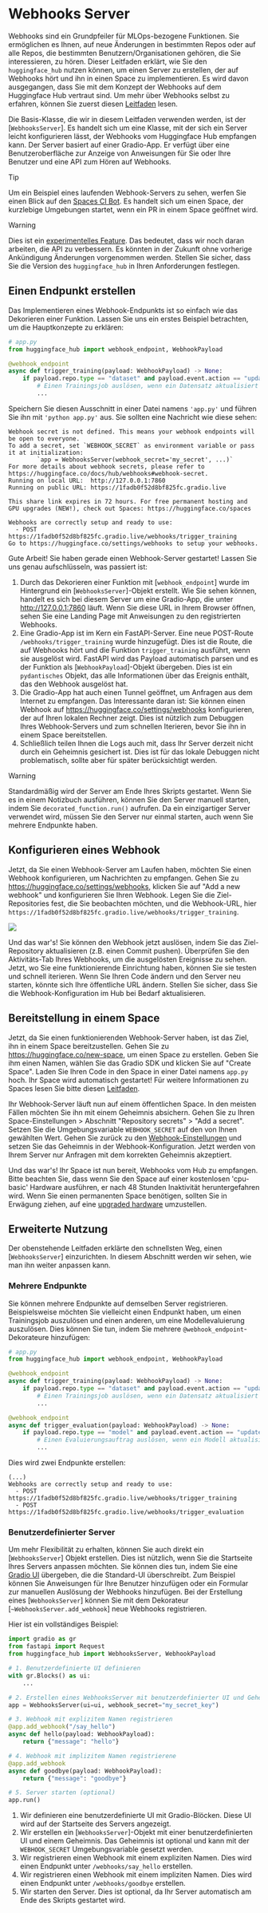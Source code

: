 <!--⚠️ Note that this file is in Markdown but contains specific syntax for our doc-builder (similar to MDX) that may not be
rendered properly in your Markdown viewer.
-->

# Webhooks Server

Webhooks sind ein Grundpfeiler für MLOps-bezogene Funktionen. Sie ermöglichen es Ihnen, auf neue Änderungen in bestimmten Repos oder auf alle Repos, die bestimmten Benutzern/Organisationen gehören, die Sie interessieren, zu hören. Dieser Leitfaden erklärt, wie Sie den `huggingface_hub` nutzen können, um einen Server zu erstellen, der auf Webhooks hört und ihn in einen Space zu implementieren. Es wird davon ausgegangen, dass Sie mit dem Konzept der Webhooks auf dem Huggingface Hub vertraut sind. Um mehr über Webhooks selbst zu erfahren, können Sie zuerst diesen [Leitfaden](https://huggingface.co/docs/hub/webhooks) lesen.

Die Basis-Klasse, die wir in diesem Leitfaden verwenden werden, ist der [`WebhooksServer`]. Es handelt sich um eine Klasse, mit der sich ein Server leicht konfigurieren lässt, der Webhooks vom Huggingface Hub empfangen kann. Der Server basiert auf einer Gradio-App. Er verfügt über eine Benutzeroberfläche zur Anzeige von Anweisungen für Sie oder Ihre Benutzer und eine API zum Hören auf Webhooks.

> [!TIP]
> Um ein Beispiel eines laufenden Webhook-Servers zu sehen, werfen Sie einen Blick auf den [Spaces CI Bot](https://huggingface.co/spaces/spaces-ci-bot/webhook). Es handelt sich um einen Space, der kurzlebige Umgebungen startet, wenn ein PR in einem Space geöffnet wird.

> [!WARNING]
> Dies ist ein [experimentelles Feature](../package_reference/environment_variables#hfhubdisableexperimentalwarning). Das bedeutet, dass wir noch daran arbeiten, die API zu verbessern. Es könnten in der Zukunft ohne vorherige Ankündigung Änderungen vorgenommen werden. Stellen Sie sicher, dass Sie die Version des `huggingface_hub` in Ihren Anforderungen festlegen.


## Einen Endpunkt erstellen

Das Implementieren eines Webhook-Endpunkts ist so einfach wie das Dekorieren einer Funktion. Lassen Sie uns ein erstes Beispiel betrachten, um die Hauptkonzepte zu erklären:

```python
# app.py
from huggingface_hub import webhook_endpoint, WebhookPayload

@webhook_endpoint
async def trigger_training(payload: WebhookPayload) -> None:
    if payload.repo.type == "dataset" and payload.event.action == "update":
        # Einen Trainingsjob auslösen, wenn ein Datensatz aktualisiert wird
        ...
```

Speichern Sie diesen Ausschnitt in einer Datei namens `'app.py'` und führen Sie ihn mit `'python app.py'` aus. Sie sollten eine Nachricht wie diese sehen:

```text
Webhook secret is not defined. This means your webhook endpoints will be open to everyone.
To add a secret, set `WEBHOOK_SECRET` as environment variable or pass it at initialization:
        `app = WebhooksServer(webhook_secret='my_secret', ...)`
For more details about webhook secrets, please refer to https://huggingface.co/docs/hub/webhooks#webhook-secret.
Running on local URL:  http://127.0.0.1:7860
Running on public URL: https://1fadb0f52d8bf825fc.gradio.live

This share link expires in 72 hours. For free permanent hosting and GPU upgrades (NEW!), check out Spaces: https://huggingface.co/spaces

Webhooks are correctly setup and ready to use:
  - POST https://1fadb0f52d8bf825fc.gradio.live/webhooks/trigger_training
Go to https://huggingface.co/settings/webhooks to setup your webhooks.
```

Gute Arbeit! Sie haben gerade einen Webhook-Server gestartet! Lassen Sie uns genau aufschlüsseln, was passiert ist:

1. Durch das Dekorieren einer Funktion mit [`webhook_endpoint`] wurde im Hintergrund ein [`WebhooksServer`]-Objekt erstellt. Wie Sie sehen können, handelt es sich bei diesem Server um eine Gradio-App, die unter http://127.0.0.1:7860 läuft. Wenn Sie diese URL in Ihrem Browser öffnen, sehen Sie eine Landing Page mit Anweisungen zu den registrierten Webhooks.
2. Eine Gradio-App ist im Kern ein FastAPI-Server. Eine neue POST-Route `/webhooks/trigger_training` wurde hinzugefügt. Dies ist die Route, die auf Webhooks hört und die Funktion `trigger_training` ausführt, wenn sie ausgelöst wird. FastAPI wird das Payload automatisch parsen und es der Funktion als [`WebhookPayload`]-Objekt übergeben. Dies ist ein `pydantisches` Objekt, das alle Informationen über das Ereignis enthält, das den Webhook ausgelöst hat.
3. Die Gradio-App hat auch einen Tunnel geöffnet, um Anfragen aus dem Internet zu empfangen. Das Interessante daran ist: Sie können einen Webhook auf https://huggingface.co/settings/webhooks konfigurieren, der auf Ihren lokalen Rechner zeigt. Dies ist nützlich zum Debuggen Ihres Webhook-Servers und zum schnellen Iterieren, bevor Sie ihn in einem Space bereitstellen.
4. Schließlich teilen Ihnen die Logs auch mit, dass Ihr Server derzeit nicht durch ein Geheimnis gesichert ist. Dies ist für das lokale Debuggen nicht problematisch, sollte aber für später berücksichtigt werden.

> [!WARNING]
> Standardmäßig wird der Server am Ende Ihres Skripts gestartet. Wenn Sie es in einem Notizbuch ausführen, können Sie den Server manuell starten, indem Sie `decorated_function.run()` aufrufen. Da ein einzigartiger Server verwendet wird, müssen Sie den Server nur einmal starten, auch wenn Sie mehrere Endpunkte haben.


## Konfigurieren eines Webhook

Jetzt, da Sie einen Webhook-Server am Laufen haben, möchten Sie einen Webhook konfigurieren, um Nachrichten zu empfangen.
Gehen Sie zu https://huggingface.co/settings/webhooks, klicken Sie auf "Add a new webhook" und konfigurieren Sie Ihren Webhook. Legen Sie die Ziel-Repositories fest, die Sie beobachten möchten, und die Webhook-URL, hier `https://1fadb0f52d8bf825fc.gradio.live/webhooks/trigger_training`.

<div class="flex justify-center">
<img src="https://huggingface.co/datasets/huggingface/documentation-images/resolve/main/hub/configure_webhook.png"/>
</div>

Und das war's! Sie können den Webhook jetzt auslösen, indem Sie das Ziel-Repository aktualisieren (z.B. einen Commit pushen). Überprüfen Sie den Aktivitäts-Tab Ihres Webhooks, um die ausgelösten Ereignisse zu sehen. Jetzt, wo Sie eine funktionierende Einrichtung haben, können Sie sie testen und schnell iterieren. Wenn Sie Ihren Code ändern und den Server neu starten, könnte sich Ihre öffentliche URL ändern. Stellen Sie sicher, dass Sie die Webhook-Konfiguration im Hub bei Bedarf aktualisieren.

## Bereitstellung in einem Space

Jetzt, da Sie einen funktionierenden Webhook-Server haben, ist das Ziel, ihn in einem Space bereitzustellen. Gehen Sie zu https://huggingface.co/new-space, um einen Space zu erstellen. Geben Sie ihm einen Namen, wählen Sie das Gradio SDK und klicken Sie auf "Create Space". Laden Sie Ihren Code in den Space in einer Datei namens `app.py` hoch. Ihr Space wird automatisch gestartet! Für weitere Informationen zu Spaces lesen Sie bitte diesen [Leitfaden](https://huggingface.co/docs/hub/spaces-overview).

Ihr Webhook-Server läuft nun auf einem öffentlichen Space. In den meisten Fällen möchten Sie ihn mit einem Geheimnis absichern. Gehen Sie zu Ihren Space-Einstellungen > Abschnitt "Repository secrets" > "Add a secret". Setzen Sie die Umgebungsvariable `WEBHOOK_SECRET` auf den von Ihnen gewählten Wert. Gehen Sie zurück zu den [Webhook-Einstellungen](https://huggingface.co/settings/webhooks) und setzen Sie das Geheimnis in der Webhook-Konfiguration. Jetzt werden von Ihrem Server nur Anfragen mit dem korrekten Geheimnis akzeptiert.

Und das war's! Ihr Space ist nun bereit, Webhooks vom Hub zu empfangen. Bitte beachten Sie, dass wenn Sie den Space auf einer kostenlosen 'cpu-basic' Hardware ausführen, er nach 48 Stunden Inaktivität heruntergefahren wird. Wenn Sie einen permanenten Space benötigen, sollten Sie in Erwägung ziehen, auf eine [upgraded hardware](https://huggingface.co/docs/hub/spaces-gpus#hardware-specs) umzustellen.

## Erweiterte Nutzung

Der obenstehende Leitfaden erklärte den schnellsten Weg, einen [`WebhooksServer`] einzurichten. In diesem Abschnitt werden wir sehen, wie man ihn weiter anpassen kann.

### Mehrere Endpunkte

Sie können mehrere Endpunkte auf demselben Server registrieren. Beispielsweise möchten Sie vielleicht einen Endpunkt haben, um einen Trainingsjob auszulösen und einen anderen, um eine Modellevaluierung auszulösen. Dies können Sie tun, indem Sie mehrere `@webhook_endpoint`-Dekorateure hinzufügen:

```python
# app.py
from huggingface_hub import webhook_endpoint, WebhookPayload

@webhook_endpoint
async def trigger_training(payload: WebhookPayload) -> None:
    if payload.repo.type == "dataset" and payload.event.action == "update":
        # Einen Trainingsjob auslösen, wenn ein Datensatz aktualisiert wird
        ...

@webhook_endpoint
async def trigger_evaluation(payload: WebhookPayload) -> None:
    if payload.repo.type == "model" and payload.event.action == "update":
        # Einen Evaluierungsauftrag auslösen, wenn ein Modell aktualisiert wird
        ...
```

Dies wird zwei Endpunkte erstellen:

```text
(...)
Webhooks are correctly setup and ready to use:
  - POST https://1fadb0f52d8bf825fc.gradio.live/webhooks/trigger_training
  - POST https://1fadb0f52d8bf825fc.gradio.live/webhooks/trigger_evaluation
```

### Benutzerdefinierter Server

Um mehr Flexibilität zu erhalten, können Sie auch direkt ein [`WebhooksServer`] Objekt erstellen. Dies ist nützlich, wenn Sie die Startseite Ihres Servers anpassen möchten. Sie können dies tun, indem Sie eine [Gradio UI](https://gradio.app/docs/#blocks) übergeben, die die Standard-UI überschreibt. Zum Beispiel können Sie Anweisungen für Ihre Benutzer hinzufügen oder ein Formular zur manuellen Auslösung der Webhooks hinzufügen. Bei der Erstellung eines [`WebhooksServer`] können Sie mit dem Dekorateur [`~WebhooksServer.add_webhook`] neue Webhooks registrieren.

Hier ist ein vollständiges Beispiel:

```python
import gradio as gr
from fastapi import Request
from huggingface_hub import WebhooksServer, WebhookPayload

# 1. Benutzerdefinierte UI definieren
with gr.Blocks() as ui:
    ...

# 2. Erstellen eines WebhooksServer mit benutzerdefinierter UI und Geheimnis
app = WebhooksServer(ui=ui, webhook_secret="my_secret_key")

# 3. Webhook mit explizitem Namen registrieren
@app.add_webhook("/say_hello")
async def hello(payload: WebhookPayload):
    return {"message": "hello"}

# 4. Webhook mit implizitem Namen registrierene
@app.add_webhook
async def goodbye(payload: WebhookPayload):
    return {"message": "goodbye"}

# 5. Server starten (optional)
app.run()
```

1. Wir definieren eine benutzerdefinierte UI mit Gradio-Blöcken. Diese UI wird auf der Startseite des Servers angezeigt.
2. Wir erstellen ein [`WebhooksServer`]-Objekt mit einer benutzerdefinierten UI und einem Geheimnis. Das Geheimnis ist optional und kann mit der `WEBHOOK_SECRET` Umgebungsvariable gesetzt werden.
3. Wir registrieren einen Webhook mit einem expliziten Namen. Dies wird einen Endpunkt unter `/webhooks/say_hello` erstellen.
4. Wir registrieren einen Webhook mit einem impliziten Namen. Dies wird einen Endpunkt unter `/webhooks/goodbye` erstellen.
5. Wir starten den Server. Dies ist optional, da Ihr Server automatisch am Ende des Skripts gestartet wird.

